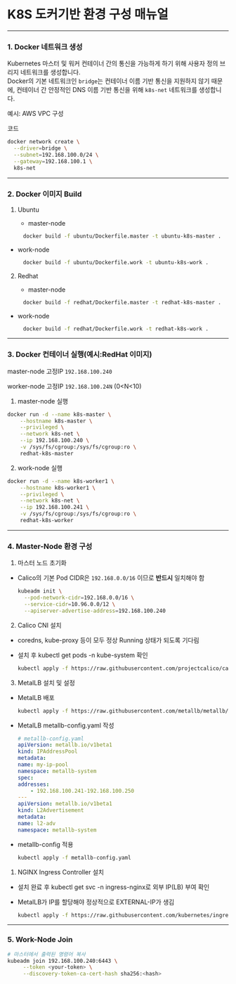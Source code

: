 # K8S 도커기반 환경 구성 매뉴얼
---
### 1. Docker 네트워크 생성

Kubernetes 마스터 및 워커 컨테이너 간의 통신을 가능하게 하기 위해 사용자 정의 브리지 네트워크를 생성합니다.  
Docker의 기본 네트워크인 `bridge`는 컨테이너 이름 기반 통신을 지원하지 않기 때문에, 컨테이너 간 안정적인 DNS 이름 기반 통신을 위해 `k8s-net` 네트워크를 생성합니다.

예시: AWS VPC 구성

 코드
```bash
docker network create \
  --driver=bridge \
  --subnet=192.168.100.0/24 \
  --gateway=192.168.100.1 \
  k8s-net
```

---

### 2. Docker 이미지 Build
1. Ubuntu
   
   - master-node
     
```bash
     docker build -f ubuntu/Dockerfile.master -t ubuntu-k8s-master .
```
   
   - work-node
     
```bash
     docker build -f ubuntu/Dockerfile.work -t ubuntu-k8s-work .
```
2. Redhat
   
   - master-node
     
```bash
     docker build -f redhat/Dockerfile.master -t redhat-k8s-master .
```
   
   - work-node
     
```bash
     docker build -f redhat/Dockerfile.work -t redhat-k8s-work .
```

---

### 3. Docker 컨테이너 실행(예시:RedHat 이미지)

master-node 고정IP `192.168.100.240`

worker-node 고정IP `192.168.100.24N` (0<N<10)


1. master-node 실행 
```bash
docker run -d --name k8s-master \
    --hostname k8s-master \
    --privileged \
    --network k8s-net \
    --ip 192.168.100.240 \
    -v /sys/fs/cgroup:/sys/fs/cgroup:ro \
    redhat-k8s-master
```

2. work-node 실행
```bash
docker run -d --name k8s-worker1 \
    --hostname k8s-worker1 \
    --privileged \
    --network k8s-net \
    --ip 192.168.100.241 \
    -v /sys/fs/cgroup:/sys/fs/cgroup:ro \
    redhat-k8s-worker
```

---


### 4. Master-Node 환경 구성

1. 마스터 노드 초기화

- Calico의 기본 Pod CIDR은 `192.168.0.0/16` 이므로 **반드시** 일치해야 함

  ```bash
  kubeadm init \
    --pod-network-cidr=192.168.0.0/16 \
    --service-cidr=10.96.0.0/12 \
    --apiserver-advertise-address=192.168.100.240
  ```

2. Calico CNI 설치

- coredns, kube-proxy 등이 모두 정상 Running 상태가 되도록 기다림
- 설치 후 kubectl get pods -n kube-system 확인

    ```bash
    kubectl apply -f https://raw.githubusercontent.com/projectcalico/calico/v3.26.1/manifests/calico.yaml
    ```


3. MetalLB 설치 및 설정
- MetalLB 배포
   
    ```bash
    kubectl apply -f https://raw.githubusercontent.com/metallb/metallb/v0.13.10/config/manifests/metallb-native.yaml
    ```
- MetalLB metallb-config.yaml 작성
  
    ```yaml
    # metallb-config.yaml
    apiVersion: metallb.io/v1beta1
    kind: IPAddressPool
    metadata:
    name: my-ip-pool
    namespace: metallb-system
    spec:
    addresses:
        - 192.168.100.241-192.168.100.250
    ---
    apiVersion: metallb.io/v1beta1
    kind: L2Advertisement
    metadata:
    name: l2-adv
    namespace: metallb-system
    ```

- metallb-config 적용

    ```bash
    kubectl apply -f metallb-config.yaml
    ```


1. NGINX Ingress Controller 설치
- 설치 완료 후 kubectl get svc -n ingress-nginx로 외부 IP(LB) 부여 확인
- MetalLB가 IP를 할당해야 정상적으로 EXTERNAL-IP가 생김

    ```bash
    kubectl apply -f https://raw.githubusercontent.com/kubernetes/ingress-nginx/controller-v1.9.3/deploy/static/provider/cloud/deploy.yaml
    ```

---


### 5. Work-Node Join

   ```bash
   # 마스터에서 출력된 명령어 복사
   kubeadm join 192.168.100.240:6443 \
        --token <your-token> \
        --discovery-token-ca-cert-hash sha256:<hash>
   
   ```

